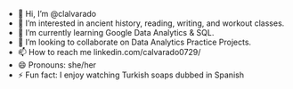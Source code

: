 - 👋 Hi, I’m @clalvarado
- 👀 I’m interested in ancient history, reading, writing, and workout classes.
- 🌱 I’m currently learning Google Data Analytics & SQL.
- 💞️ I’m looking to collaborate on Data Analytics Practice Projects.
- 📫 How to reach me linkedin.com/calvarado0729/
- 😄 Pronouns: she/her
- ⚡ Fun fact: I enjoy watching Turkish soaps dubbed in Spanish 

<!---
clalvarado/clalvarado is a ✨ special ✨ repository because its `README.md` (this file) appears on your GitHub profile.
You can click the Preview link to take a look at your changes.
--->
